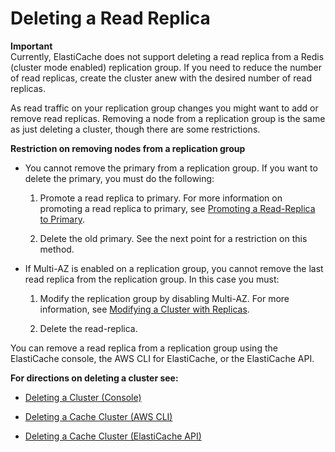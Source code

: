 # Deleting a Read Replica<a name="Replication.RemoveReadReplica"></a>

**Important**  
Currently, ElastiCache does not support deleting a read replica from a Redis \(cluster mode enabled\) replication group\. If you need to reduce the number of read replicas, create the cluster anew with the desired number of read replicas\.

As read traffic on your replication group changes you might want to add or remove read replicas\. Removing a node from a replication group is the same as just deleting a cluster, though there are some restrictions\.

**Restriction on removing nodes from a replication group**

+ You cannot remove the primary from a replication group\. If you want to delete the primary, you must do the following:

  1. Promote a read replica to primary\. For more information on promoting a read replica to primary, see [Promoting a Read\-Replica to Primary](Replication.PromoteReplica.md)\.

  1. Delete the old primary\. See the next point for a restriction on this method\.

+ If Multi\-AZ is enabled on a replication group, you cannot remove the last read replica from the replication group\. In this case you must:

  1. Modify the replication group by disabling Multi\-AZ\. For more information, see [Modifying a Cluster with Replicas](Replication.Modify.md)\.

  1. Delete the read\-replica\.

You can remove a read replica from a replication group using the ElastiCache console, the AWS CLI for ElastiCache, or the ElastiCache API\.

**For directions on deleting a cluster see:**

+ [Deleting a Cluster \(Console\)](Clusters.Delete.md#Clusters.Delete.CON)

+ [Deleting a Cache Cluster \(AWS CLI\)](Clusters.Delete.md#Clusters.Delete.CLI)

+ [Deleting a Cache Cluster \(ElastiCache API\)](Clusters.Delete.md#Clusters.Delete.API)